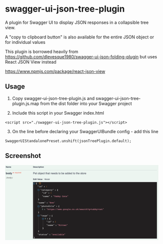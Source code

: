 # swagger-ui-json-tree-plugin
A plugin for Swagger UI to display JSON responses in a collapsible tree view. 

A "copy to clipboard button" is also available for the entire JSON object or for individual values

This plugin is borrowed heavily from https://github.com/dlevesque1980/swagger-ui-json-folding-plugin but uses React JSON View instead

https://www.npmjs.com/package/react-json-view

## Usage

1. Copy swagger-ui-json-tree-plugin.js and swagger-ui-json-tree-plugin.js.map from the dist folder into your Swagger project

2. Include this script in your Swagger index.html

```
<script src="./swagger-ui-json-tree-plugin.js"></script>
```

3. On the line before declaring your SwaggerUIBundle config - add this line

```
SwaggerUIStandalonePreset.unshift(jsonTreePlugin.default);
```
## Screenshot

![alt text](https://github.com/justinebateman/swagger-ui-json-tree-plugin/blob/master/doc/Example.png?raw=true)